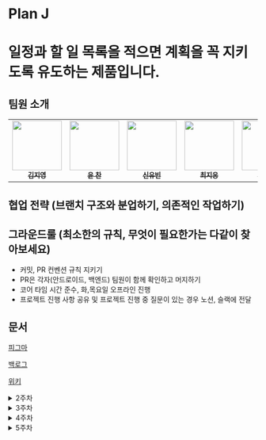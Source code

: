 # Plan J
# 일정과 할 일 목록을 적으면 계획을 꼭 지키도록 유도하는 제품입니다.

## 팀원 소개

<table>
<tbody>
<tr>
<td align="center"><a href="https://github.com/famo1245"><img src="https://github.com/famo1245.png" width='100px;' alt=""/><br /><sub><b>김지영</b></sub></a><br /></td>
<td align="center"><a href="https://github.com/Yoon-Chan"><img src="https://github.com/Yoon-Chan.png" width="100px;" alt=""/><br /><sub><b>윤 찬</b></sub></a><br /></td>
<td align="center"><a href="https://github.com/yubin0727"><img src="https://github.com/yubin0727.png" width="100px;" alt=""/><br /><sub><b>신유빈</b></sub></a><br /></td>
<td align="center"><a href="https://github.com/heyera"><img src="https://github.com/heyera.png" width="100px;" alt=""/><br /><sub><b>최지웅</b></sub></a><br /></td>
<td align="center"><a href="https://github.com/ganjanggejang"><img src="https://github.com/ganjanggejang.png" width="100px;" alt=""/><br /><sub><b>하준수</b></sub></a><br /></td>
</tr>
</tbody>
</table>


## 협업 전략 (브랜치 구조와 분업하기, 의존적인 작업하기)

## 그라운드룰 (최소한의 규칙, 무엇이 필요한가는 다같이 찾아보세요)

+ 커밋, PR 컨벤션 규칙 지키기
+ PR은 각자(안드로이드, 백엔드) 팀원이 함께 확인하고 머지하기
+ 코어 타임 시간 준수, 화,목요일 오프라인 진행
+ 프로젝트 진행 사항 공유 및 프로젝트 진행 중 질문이 있는 경우 노션, 슬랙에 전달




## 문서
[피그마](https://www.figma.com/file/KqMXmZMlsOcWORVrjwDlA0/%EC%A0%9C%EC%9D%B4%EC%96%B4%EB%A6%AC-%ED%94%84%EB%A1%9C%EC%A0%9D%ED%8A%B8?type=design&t=Hw8rauNdQrBPUdai-6)

[백로그](https://www.notion.so/7fa14444e88047af8cc3e970d0003171)

[위키](https://github.com/boostcampwm2023/and02-MyTodoList/wiki)


<details>
<summary>2주차</summary>
<div markdown="1">

  ## 2주 계획
  - [X] 로그인, 회원가입 백엔드와 연결하여 이메일 로그인만 가능하게 구현
  - [X] 메인화면 UI 구성
  - [ ] 오늘, 주간 UI 구성
  - [X] Room 연결
  - [ ] 오늘, 주간 일정 요청, 응답

  ## 2주차 결과  
  - 회원가입 & 로그인  
    <img src = "https://github.com/boostcampwm2023/and02-PlanJ/assets/101437398/afa95369-f631-4df0-a04a-820d5e404827" width="35%" height="35%">    <img src = "https://github.com/boostcampwm2023/and02-PlanJ/assets/101437398/0e056384-dbae-46b9-875e-de8565ee6337" width="35%" height="35%">
    
</div>
</details>
<details>
<summary>3주차</summary>
<div markdown="1">

</div>
</details>
<details>
<summary>4주차</summary>
<div markdown="1">

</div>
</details>
<details>
<summary>5주차</summary>
<div markdown="1">

</div>
</details>
